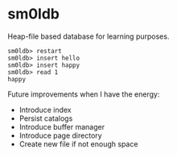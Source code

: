 # sm0ldb

Heap-file based database for learning purposes.

```
sm0ldb> restart
sm0ldb> insert hello
sm0ldb> insert happy
sm0ldb> read 1
happy
```

Future improvements when I have the energy:
- Introduce index
- Persist catalogs
- Introduce buffer manager
- Introduce page directory
- Create new file if not enough space
